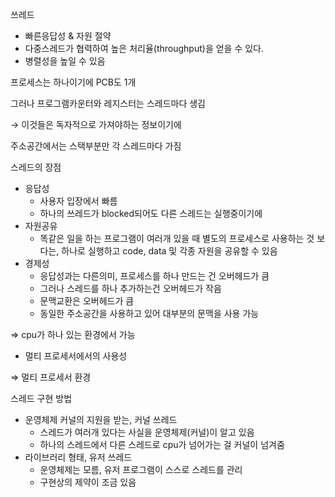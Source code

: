 쓰레드

- 빠른응답성 & 자원 절약
- 다중스레드가 협력하여 높은 처리율(throughput)을 얻을 수 있다.
- 병렬성을 높일 수 있음

프로세스는 하나이기에 PCB도 1개

그러나 프로그램카운터와 레지스터는 스레드마다 생김

→ 이것들은 독자적으로 가져야하는 정보이기에

주소공간에서는 스택부분만 각 스레드마다 가짐

스레드의 장점

- 응답성
    - 사용자 입장에서 빠름
    - 하나의 쓰레드가 blocked되어도 다른 스레드는 실행중이기에
- 자원공유
    - 똑같은 일을 하는 프로그램이 여러개 있을 때 별도의 프로세스로 사용하는 것 보다는, 하나로 실행하고 code, data 및 각종 자원을 공유할 수 있음
- 경제성
    - 응답성과는 다른의미, 프로세스를 하나 만드는 건 오버헤드가 큼
    - 그러나 스레드를 하나 추가하는건 오버헤드가 작음
    - 문맥교환은 오버헤드가 큼
    - 동일한 주소공간을 사용하고 있어 대부분의 문맥을 사용 가능

⇒ cpu가 하나 있는 환경에서 가능

- 멀티 프로세서에서의 사용성

⇒ 멀티 프로세서 환경

스레드 구현 방법

- 운영체제 커널의 지원을 받는, 커널 쓰레드
    - 스레드가 여러개 있다는 사실을 운영체제(커널)이 알고 있음
    - 하나의 스레드에서 다른 스레드로 cpu가 넘어가는 걸 커널이 넘겨줌
- 라이브러리 형태, 유저 쓰레드
    - 운영체제는 모름, 유저 프로그램이 스스로 스레드를 관리
    - 구현상의 제약이 조금 있음